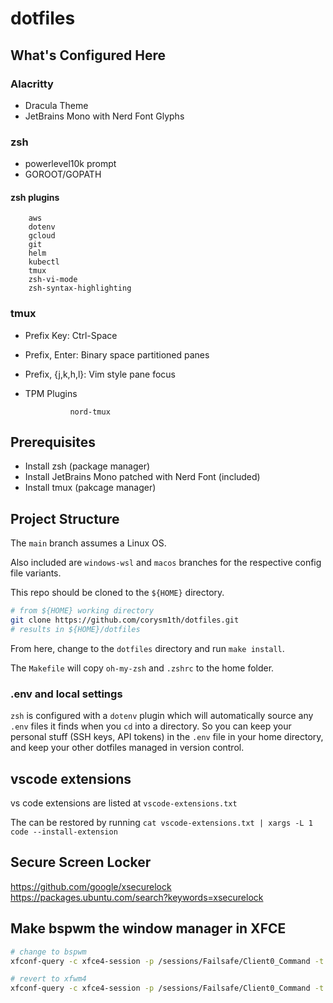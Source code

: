 # dotfiles

## What's Configured Here

### Alacritty

* Dracula Theme
* JetBrains Mono with Nerd Font Glyphs

### zsh

* powerlevel10k prompt
* GOROOT/GOPATH

#### zsh plugins

        aws
        dotenv
        gcloud
        git
        helm
        kubectl
        tmux
        zsh-vi-mode
        zsh-syntax-highlighting

### tmux

* Prefix Key: Ctrl-Space
* Prefix, Enter: Binary space partitioned panes
* Prefix, {j,k,h,l}: Vim style pane focus
* TPM Plugins

                nord-tmux

## Prerequisites

* Install zsh (package manager)
* Install JetBrains Mono patched with Nerd Font (included)
* Install tmux (pakcage manager)

## Project Structure

The `main` branch assumes a Linux OS.

Also included are `windows-wsl` and `macos` branches for the respective config file variants.

This repo should be cloned to the `${HOME}` directory.

```sh
# from ${HOME} working directory
git clone https://github.com/corysm1th/dotfiles.git
# results in ${HOME}/dotfiles
```

From here, change to the `dotfiles` directory and run `make install`.

The `Makefile` will copy `oh-my-zsh` and `.zshrc` to the home folder.

### .env and local settings

`zsh` is configured with a `dotenv` plugin which will automatically source any `.env` files it finds when you `cd` into a directory. So you can keep your personal stuff (SSH keys, API tokens) in the `.env` file in your home directory, and keep your other dotfiles managed in version control.

## vscode extensions

vs code extensions are listed at `vscode-extensions.txt`

The can be restored by running `cat vscode-extensions.txt | xargs -L 1 code --install-extension`

## Secure Screen Locker

https://github.com/google/xsecurelock
https://packages.ubuntu.com/search?keywords=xsecurelock

## Make bspwm the window manager in XFCE

```sh
# change to bspwm
xfconf-query -c xfce4-session -p /sessions/Failsafe/Client0_Command -t string -sa bspwm

# revert to xfwm4
xfconf-query -c xfce4-session -p /sessions/Failsafe/Client0_Command -t string -sa xfwm4
```